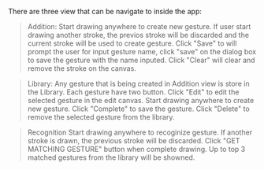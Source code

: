 There are three view that can be navigate to inside the app:

> Addition:
Start drawing anywhere to create new gesture. If user start drawing another stroke, the previos stroke will be discarded and the current stroke will be used to create gesture. 
Click "Save" to will prompt the user for input gesture name, click "save" on the dialog box to save the gesture with the name inputed.
Click "Clear" will clear and remove the stroke on the canvas.


> Library:
Any gesture that is being created in Addition view is store in the Library. Each gesture have two button.
Click "Edit" to edit the selected gesture in the edit canvas. Start drawing anywhere to create new gesture. Click "Complete" to save the gesture.
Click "Delete" to remove the selected gesture from the library.

> Recognition
Start drawing anywhere to recoginize gesture. If another stroke is drawn, the previous stroke will be discarded.
Click "GET MATCHING GESTURE" button when complete drawing. Up to top 3 matched gestures from the library will be showned.


